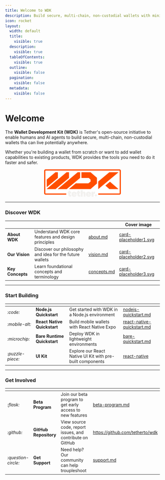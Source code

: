 ```yaml
---
title: Welcome to WDK
description: Build secure, multi-chain, non-custodial wallets with minimal effort
icon: rocket
layout:
  width: default
  title:
    visible: true
  description:
    visible: true
  tableOfContents:
    visible: true
  outline:
    visible: false
  pagination:
    visible: false
  metadata:
    visible: false
---
```


# Welcome

The **Wallet Development Kit (WDK)** is Tether's open-source initiative to enable humans and AI agents to build secure, multi-chain, non-custodial wallets tha can live potentially anywhere.

Whether you're building a wallet from scratch or want to add wallet capabilities to existing products, WDK provides the tools you need to do it faster and safer.

<div align="center" data-full-width="true"><img src="assets/wdk-logo.png" alt="" width="250"></div>

***

### Discover WDK

<table data-view="cards"><thead><tr><th></th><th></th><th data-hidden data-card-target data-type="content-ref"></th><th data-hidden data-card-cover data-type="image">Cover image</th></tr></thead><tbody><tr><td><strong>About WDK</strong></td><td>Understand WDK core features and design principles</td><td><a href="overview/about.md">about.md</a></td><td><a href="assets/card-placeholder1.svg">card-placeholder1.svg</a></td></tr><tr><td><strong>Our Vision</strong></td><td>Discover our philosophy and idea for the future wallets</td><td><a href="overview/vision.md">vision.md</a></td><td><a href="assets/card-placeholder2.svg">card-placeholder2.svg</a></td></tr><tr><td><strong>Key Concepts</strong></td><td>Learn foundational concepts and terminology</td><td><a href="resources/concepts.md">concepts.md</a></td><td><a href="assets/card-placeholder3.svg">card-placeholder3.svg</a></td></tr></tbody></table>

***

### Start Building

<table data-card-size="large" data-view="cards"><thead><tr><th></th><th></th><th></th><th data-hidden data-card-target data-type="content-ref"></th></tr></thead><tbody><tr><td><i class="fa-code">:code:</i></td><td><strong>Node.js Quickstart</strong></td><td>Get started with WDK in a Node.js environment</td><td><a href="getting-started/nodejs-quickstart.md">nodejs-quickstart.md</a></td></tr><tr><td><i class="fa-mobile-alt">:mobile-alt:</i></td><td><strong>React Native Quickstart</strong></td><td>Build mobile wallets with React Native Expo</td><td><a href="getting-started/react-native-quickstart.md">react-native-quickstart.md</a></td></tr><tr><td><i class="fa-microchip">:microchip:</i></td><td><strong>Bare Runtime Quickstart</strong></td><td>Deploy WDK in lightweight environments</td><td><a href="getting-started/bare-quickstart.md">bare-quickstart.md</a></td></tr><tr><td><i class="fa-puzzle-piece">:puzzle-piece:</i></td><td><strong>UI Kit</strong></td><td>Explore our React Native UI Kit with pre-built components</td><td><a href="ui-kit/react-native/">react-native</a></td></tr></tbody></table>

***

### Get Involved

<table data-view="cards"><thead><tr><th></th><th></th><th></th><th data-hidden data-card-target data-type="content-ref"></th></tr></thead><tbody><tr><td><i class="fa-flask">:flask:</i></td><td><strong>Beta Program</strong></td><td>Join our beta program to get early access to new features</td><td><a href="overview/beta-program.md">beta-program.md</a></td></tr><tr><td><i class="fa-github">:github:</i></td><td><strong>GitHub Repository</strong></td><td>View source code, report issues, and contribute on GitHub</td><td><a href="https://github.com/tetherto/wdk">https://github.com/tetherto/wdk</a></td></tr><tr><td><i class="fa-question-circle">:question-circle:</i></td><td><strong>Get Support</strong></td><td>Need help? Our community can help troupleshoot</td><td><a href="overview/support.md">support.md</a></td></tr></tbody></table>
